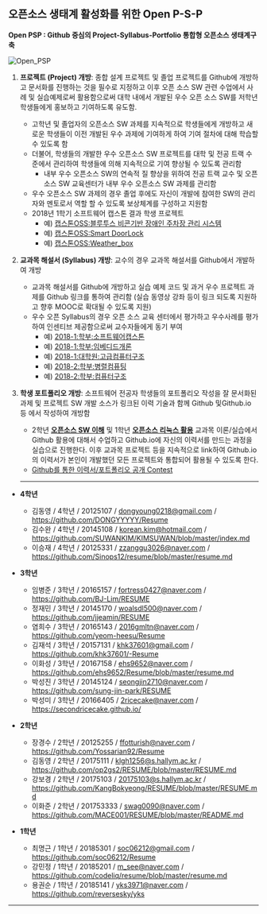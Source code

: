 ## 오픈소스 생태계 활성화를 위한 Open P-S-P

**Open PSP : Github 중심의 Project-Syllabus-Portfolio 통합형 오픈소스 생태계구축**

![Open_PSP](https://github.com/Hallym-OpenSourceSW/Hallym-OpenSourceSW.github.io/blob/master/img/open_psp.JPG)

   1. **프로젝트 (Project) 개방**: 종합 설계 프로젝트 및 졸업 프로젝트를 Github에 개방하고 문서화를 진행하는 것을 필수로 지정하고 이후 오픈 소스 SW 관련 수업에서 사례 및 실습예제로써 활용함으로써 대학 내에서 개발된 우수 오픈 소스 SW를 저학년 학생들에게 홍보하고 기여하도록 유도함.  
      * 고학년 및 졸업자의 오픈소스 SW 과제를 지속적으로 학생들에게 개방하고 새로운 학생들이 이전 개발된 우수 과제에 기여하게 하여 기여 절차에 대해 학습할 수 있도록 함
      * 더불어, 학생들의 개발한 우수 오픈소스 SW 프로젝트를 대학 및 전공 트랙 수준에서 관리하여 학생들에 의해 지속적으로 기여 향상될 수 있도록 관리함
         * 내부 우수 오픈소스 SW의 연속적 질 향상을 위하여 전공 트랙 교수 및 오픈소스 SW 교육센터가 내부 우수 오픈소스 SW 과제를 관리함
      * 우수 오픈소스 SW 과제의 경우 졸업 후에도 자신이 개발에 참여한 SW의 관리자와 멘토로서 역할 할 수 있도록 보상체계를 구성하고 지원함
      * 2018년 1학기 소프트웨어 캡스톤 결과 학생 프로젝트   
         * 예) [캡스톤OSS:블루투스 비콘기반 장애인 주차장 관리 시스템](https://github.com/YONGEEEE/Bluetooth-based-handicapped-parking-area-system)
         * 예) [캡스톤OSS:Smart DoorLock](https://github.com/jeonggunlee/Capstone-Design/blob/master/DitialDoorLock/README.md)
         * 예) [캡스톤OSS:Weather_box](https://github.com/jeonggunlee/Capstone-Design/blob/master/WeatherBox/README.md)

   2. **교과목 해설서 (Syllabus) 개방**: 교수의 경우 교과목 해설서를 Github에서 개발하여 개방
      * 교과목 해설서를 Github에 개방하고 실습 예제 코드 및 과거 우수 프로젝트 과제를 Github 링크를 통하여 관리함 (실습 동영상 강좌 등이 링크 되도록 지원하고 향후 MOOC로 확대될 수 있도록 지원)
      * 우수 오픈 Syllabus의 경우 오픈 소스 교육 센터에서 평가하고 우수사례를 평가하여 인센티브 제공함으로써 교수자들에게 동기 부여
         * 예) [2018-1:학부:소프트웨어캡스톤](https://github.com/jeonggunlee/Capstone-Design)
         * 예) [2018-1:학부:임베디드개론](https://github.com/jeonggunlee/Embedded-System-Design)
         * 예) [2018-1:대학원:고급컴퓨터구조](https://github.com/jeonggunlee/Advanced-Computer-Architecture)
         * 예) [2018-2:학부:병렬컴퓨팅](https://github.com/jeonggunlee/Parallel_Programming_2018_Fall)
         * 예) [2018-2:학부:컴퓨터구조](https://github.com/jeonggunlee/Computer_Arch_2018_Fall)


   3. **학생 포트폴리오 개방**: 소프트웨어 전공자 학생들의 포트폴리오 작성을 잘 문서화된 과제 및 프로젝트 SW 개발 소스가 링크된 이력 기술과 함께 Github 및Github.io 등 에서 작성하여 개방함
      * 2학년 **[오픈소스 SW 이해](https://github.com/emsecurity/Understandings_of_Open_Source_SW_2018_Fall)** 및 1학년 **[오픈소스 리눅스 활용](https://github.com/K-DH/OpenSourceLinux_2018_Fall)** 교과목 이론/실습에서 Github 활용에 대해서 수업하고 Github.io에 자신의 이력서를 만드는 과정을 실습으로 진행한다. 이후 교과목 프로젝트 등을 지속적으로 link하여 Github.io의 이력서가 본인이 개발했던 모든 프로젝트와 통합되어 활용될 수 있도록 한다.
      * [Github를 통한 이력서/포트폴리오 공개 Contest](https://github.com/Hallym-OpenSourceSW/GitResumeContest)
      
      *  *  *
  
* **4학년**
  - 김동영 / 4학년 / 20125107 / dongyoung0218@gmail.com / https://github.com/DONGYYYYY/Resume
  - 김수완 / 4학년 / 20145108 / korean.kim@hotmail.com / https://github.com/SUWANKIM/KIMSUWAN/blob/master/index.md
  - 이승재 / 4학년 / 20125331 / zzanggu3026@naver.com / https://github.com/Sinops12/resume/blob/master/resume.md
  
* **3학년**
  - 임병준 / 3학년 / 20165157 / fortress0427@naver.com / https://github.com/BJ-Lim/RESUME
  - 정재민 / 3학년 / 20145170 / woalsdl500@naver.com / https://github.com/jjeamin/RESUME
  - 염희수 / 3학년 / 20165143  / 2016gmltn@naver.com / https://github.com/yeom-heesu/Resume
  - 김재석 / 3학년 / 20157131 / khk37601@gmail.com / https://github.com/khk37601/-Resume
  - 이화성 / 3학년 / 20167158 / ehs9652@naver.com / https://github.com/ehs9652/Resume/blob/master/resume.md
  - 박성진 / 3학년 / 20145124 / seongjin2710@naver.com / https://github.com/sung-jin-park/RESUME
  - 박성미 / 3학년 / 20166405 / 2ricecake@naver.com / https://secondricecake.github.io/
  
* **2학년**
  - 장경수 / 2학년 / 20125255 / ffotturish@naver.com / https://github.com/Yossarian92/Resume
  - 김동영 / 2학년 / 20175111 / klgh1256@s.hallym.ac.kr / https://github.com/op2gs2/RESUME/blob/master/RESUME.md
  - 강보경 / 2학년 / 20175103 / 20175103@s.hallym.ac.kr / https://github.com/KangBokyeong/RESUME/blob/master/RESUME.md
  - 이화준 / 2학년 / 201753333 / swag0090@naver.com / https://github.com/MACE001/RESUME/blob/master/README.md

* **1학년**

  - 최명근 / 1학년 / 20185301 / soc06212@gmail.com / https://github.com/soc06212/Resume
  - 강민정 / 1학년 / 20185201 / m_see@naver.com / https://github.com/codeliq/resume/blob/master/resume.md
  - 용권순 / 1학년 / 20185141 / yks3971@naver.com / https://github.com/reversesky/yks

*  *  *
